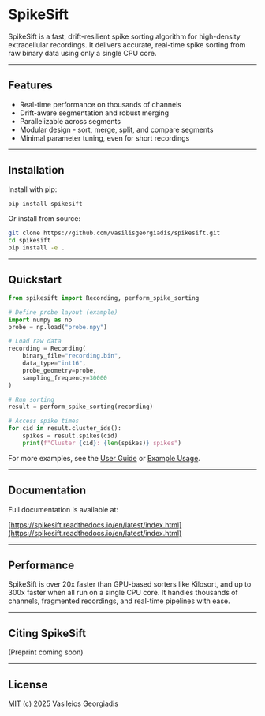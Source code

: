 # SpikeSift

SpikeSift is a fast, drift-resilient spike sorting algorithm for high-density extracellular recordings.
It delivers accurate, real-time spike sorting from raw binary data using only a single CPU core.

---

## Features

- Real-time performance on thousands of channels
- Drift-aware segmentation and robust merging 
- Parallelizable across segments  
- Modular design - sort, merge, split, and compare segments 
- Minimal parameter tuning, even for short recordings

---

## Installation

Install with pip:

```bash
pip install spikesift
```

Or install from source:

```bash
git clone https://github.com/vasilisgeorgiadis/spikesift.git
cd spikesift
pip install -e .
```

---

## Quickstart

```python
from spikesift import Recording, perform_spike_sorting

# Define probe layout (example)
import numpy as np
probe = np.load("probe.npy")

# Load raw data
recording = Recording(
    binary_file="recording.bin",
    data_type="int16",
    probe_geometry=probe,
    sampling_frequency=30000
)

# Run sorting
result = perform_spike_sorting(recording)

# Access spike times
for cid in result.cluster_ids():
    spikes = result.spikes(cid)
    print(f"Cluster {cid}: {len(spikes)} spikes")
```

For more examples, see the [User Guide](https://spikesift.readthedocs.io/en/latest/user_guide.html) or [Example Usage](https://spikesift.readthedocs.io/en/latest/example_usage.html).

---

## Documentation

Full documentation is available at:

[https://spikesift.readthedocs.io/en/latest/index.html](https://spikesift.readthedocs.io/en/latest/index.html)

---

## Performance

SpikeSift is over 20x faster than GPU-based sorters like Kilosort, and up to 300x faster when all run on a single CPU core.
It handles thousands of channels, fragmented recordings, and real-time pipelines with ease.

---

## Citing SpikeSift

(Preprint coming soon)

---

## License

[MIT](LICENSE) (c) 2025 Vasileios Georgiadis
